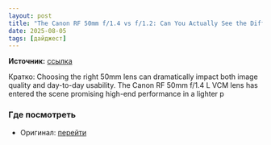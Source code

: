 ```yaml
---
layout: post
title: "The Canon RF 50mm f/1.4 vs f/1.2: Can You Actually See the Difference?"
date: 2025-08-05
tags: [дайджест]
---
```


**Источник:** [ссылка](https://fstoppers.com/reviews/canon-rf-50mm-f14-vs-f12-can-actually-see-difference-707984?utm_source=FS_RSS&utm_medium=RSS&utm_campaign=Main_RSS)

Кратко: Choosing the right 50mm lens can dramatically impact both image quality and day-to-day usability. The Canon RF 50mm f/1.4 L VCM lens has entered the scene promising high-end performance in a lighter p

### Где посмотреть
- Оригинал: [перейти]({link})
